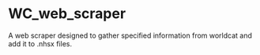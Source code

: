 # WC_web_scraper
A web scraper designed to gather specified information from worldcat and add it to .nhsx files.
